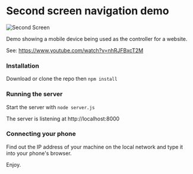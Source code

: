 
# Second screen navigation demo

![Second Screen](http://au.com.lvfrvr.s3.amazonaws.com/secondscreen.png)

Demo showing a mobile device being used as the controller for a website.

See: https://www.youtube.com/watch?v=nhRJFBxcT2M

### Installation

Download or clone the repo then `npm install`

### Running the server

Start the server with `node server.js`

The server is listening at http://localhost:8000

### Connecting your phone

Find out the IP address of your machine on the local network and type it into your phone's browser.

Enjoy.
